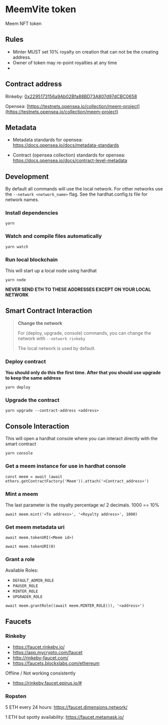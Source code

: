 # MeemVite token

Meem NFT token

## Rules

* Minter MUST set 10% royalty on creation that can not be the creating address.
* Owner of token may re-point royalties at any time
*

## Contract address

Rinkeby: [0x2295173156a9Ab02Bfa88BD73A807d97dCBC0658](https://rinkeby.etherscan.io/address/0x2295173156a9Ab02Bfa88BD73A807d97dCBC0658)

Opensea: [https://testnets.opensea.io/collection/meem-project](https://testnets.opensea.io/collection/meem-project)

## Metadata

* Metadata standards for opensea: https://docs.opensea.io/docs/metadata-standards

* Contract (opensea collection) standards for opensea: https://docs.opensea.io/docs/contract-level-metadata

## Development

By default all commands will use the local network. For other networks use the ```--network <network_name>``` flag. See the hardhat.config.ts file for network names.

### Install dependencies

```yarn```

### Watch and compile files automatically

```yarn watch```

### Run local blockchain

This will start up a local node using hardhat

```yarn node```

**NEVER SEND ETH TO THESE ADDRESSES EXCEPT ON YOUR LOCAL NETWORK**

## Smart Contract Interaction

> **Change the network**
>
> For (deploy, upgrade, console) commands, you can change the network with `--network rinkeby`
>
> The local network is used by default.

### Deploy contract

**You should only do this the first time. After that you should use upgrade to keep the same address**

```yarn deploy```

### Upgrade the contract

```yarn upgrade --contract-address <address>```

## Console Interaction

This will open a hardhat console where you can interact directly with the smart contract

```yarn console```

### Get a meem instance for use in hardhat console

```
const meem = await (await ethers.getContractFactory('Meem')).attach('<Contract_address>')
```

### Mint a meem

The last parameter is the royalty percentage w/ 2 decimals. 1000 == 10%

```
await meem.mint('<To address>', '<Royalty address>', 1000)
```

### Get meem metadata uri

```
await meem.tokenURI(<Meem id>)

await meem.tokenURI(0)
```

### Grant a role

Available Roles:

* `DEFAULT_ADMIN_ROLE`
* `PAUSER_ROLE`
* `MINTER_ROLE`
* `UPGRADER_ROLE`

```
await meem.grantRole((await meem.MINTER_ROLE()), '<address>')
```

## Faucets

### Rinkeby

* https://faucet.rinkeby.io/
* https://app.mycrypto.com/faucet
* http://rinkeby-faucet.com/
* https://faucets.blockxlabs.com/ethereum

Offline / Not working consistently
* https://rinkeby.faucet.epirus.io/#


### Ropsten

5 ETH every 24 hours: https://faucet.dimensions.network/

1 ETH but spotty availability: https://faucet.metamask.io/